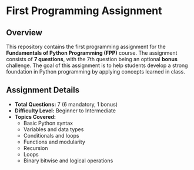 # First Programming Assignment

## Overview

This repository contains the first programming assignment for the **Fundamentals of Python Programming (FPP)** course. The assignment consists of **7 questions**, with the 7th question being an optional **bonus** challenge. The goal of this assignment is to help students develop a strong foundation in Python programming by applying concepts learned in class.

## Assignment Details

- **Total Questions:** 7 (6 mandatory, 1 bonus)
- **Difficulty Level:** Beginner to Intermediate
- **Topics Covered:** 
  - Basic Python syntax
  - Variables and data types
  - Conditionals and loops
  - Functions and modularity
  - Recursion
  - Loops
  - Binary bitwise and logical operations
